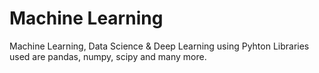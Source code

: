 # Machine Learning
 Machine Learning, Data Science & Deep Learning using Pyhton
 Libraries used are pandas, numpy, scipy and many more.
